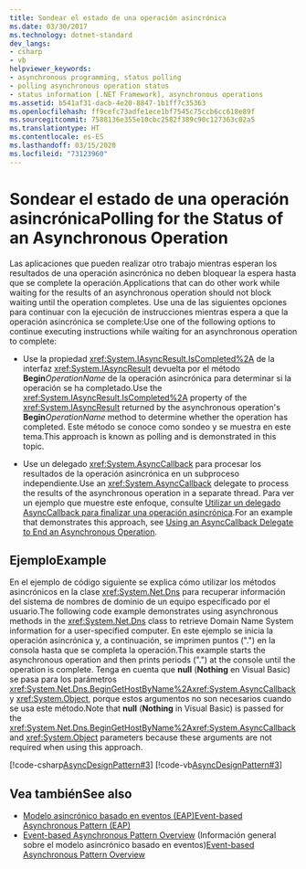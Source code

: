 ```yaml
---
title: Sondear el estado de una operación asincrónica
ms.date: 03/30/2017
ms.technology: dotnet-standard
dev_langs:
- csharp
- vb
helpviewer_keywords:
- asynchronous programming, status polling
- polling asynchronous operation status
- status information [.NET Framework], asynchronous operations
ms.assetid: b541af31-dacb-4e20-8847-1b1ff7c35363
ms.openlocfilehash: ff9cefc73adfe1ece1bf7545c75ccb6cc618e89f
ms.sourcegitcommit: 7588136e355e10cbc2582f389c90c127363c02a5
ms.translationtype: HT
ms.contentlocale: es-ES
ms.lasthandoff: 03/15/2020
ms.locfileid: "73123960"
---
```

# <a name="polling-for-the-status-of-an-asynchronous-operation"></a><span data-ttu-id="ed9c0-102">Sondear el estado de una operación asincrónica</span><span class="sxs-lookup"><span data-stu-id="ed9c0-102">Polling for the Status of an Asynchronous Operation</span></span>
<span data-ttu-id="ed9c0-103">Las aplicaciones que pueden realizar otro trabajo mientras esperan los resultados de una operación asincrónica no deben bloquear la espera hasta que se complete la operación.</span><span class="sxs-lookup"><span data-stu-id="ed9c0-103">Applications that can do other work while waiting for the results of an asynchronous operation should not block waiting until the operation completes.</span></span> <span data-ttu-id="ed9c0-104">Use una de las siguientes opciones para continuar con la ejecución de instrucciones mientras espera a que la operación asincrónica se complete:</span><span class="sxs-lookup"><span data-stu-id="ed9c0-104">Use one of the following options to continue executing instructions while waiting for an asynchronous operation to complete:</span></span>  
  
- <span data-ttu-id="ed9c0-105">Use la propiedad <xref:System.IAsyncResult.IsCompleted%2A> de la interfaz <xref:System.IAsyncResult> devuelta por el método **Begin**_OperationName_ de la operación asincrónica para determinar si la operación se ha completado.</span><span class="sxs-lookup"><span data-stu-id="ed9c0-105">Use the <xref:System.IAsyncResult.IsCompleted%2A> property of the <xref:System.IAsyncResult> returned by the asynchronous operation's **Begin**_OperationName_ method to determine whether the operation has completed.</span></span> <span data-ttu-id="ed9c0-106">Este método se conoce como sondeo y se muestra en este tema.</span><span class="sxs-lookup"><span data-stu-id="ed9c0-106">This approach is known as polling and is demonstrated in this topic.</span></span>  
  
- <span data-ttu-id="ed9c0-107">Use un delegado <xref:System.AsyncCallback> para procesar los resultados de la operación asincrónica en un subproceso independiente.</span><span class="sxs-lookup"><span data-stu-id="ed9c0-107">Use an <xref:System.AsyncCallback> delegate to process the results of the asynchronous operation in a separate thread.</span></span> <span data-ttu-id="ed9c0-108">Para ver un ejemplo que muestre este enfoque, consulte [Utilizar un delegado AsyncCallback para finalizar una operación asincrónica](../../../docs/standard/asynchronous-programming-patterns/using-an-asynccallback-delegate-to-end-an-asynchronous-operation.md).</span><span class="sxs-lookup"><span data-stu-id="ed9c0-108">For an example that demonstrates this approach, see [Using an AsyncCallback Delegate to End an Asynchronous Operation](../../../docs/standard/asynchronous-programming-patterns/using-an-asynccallback-delegate-to-end-an-asynchronous-operation.md).</span></span>  
  
## <a name="example"></a><span data-ttu-id="ed9c0-109">Ejemplo</span><span class="sxs-lookup"><span data-stu-id="ed9c0-109">Example</span></span>  
 <span data-ttu-id="ed9c0-110">En el ejemplo de código siguiente se explica cómo utilizar los métodos asincrónicos en la clase <xref:System.Net.Dns> para recuperar información del sistema de nombres de dominio de un equipo especificado por el usuario.</span><span class="sxs-lookup"><span data-stu-id="ed9c0-110">The following code example demonstrates using asynchronous methods in the <xref:System.Net.Dns> class to retrieve Domain Name System information for a user-specified computer.</span></span> <span data-ttu-id="ed9c0-111">En este ejemplo se inicia la operación asincrónica y, a continuación, se imprimen puntos (".") en la consola hasta que se completa la operación.</span><span class="sxs-lookup"><span data-stu-id="ed9c0-111">This example starts the asynchronous operation and then prints periods (".") at the console until the operation is complete.</span></span> <span data-ttu-id="ed9c0-112">Tenga en cuenta que **null** (**Nothing** en Visual Basic) se pasa para los parámetros <xref:System.Net.Dns.BeginGetHostByName%2A><xref:System.AsyncCallback> y <xref:System.Object>, porque estos argumentos no son necesarios cuando se usa este método.</span><span class="sxs-lookup"><span data-stu-id="ed9c0-112">Note that **null** (**Nothing** in Visual Basic) is passed for the <xref:System.Net.Dns.BeginGetHostByName%2A><xref:System.AsyncCallback> and <xref:System.Object> parameters because these arguments are not required when using this approach.</span></span>  
  
 [!code-csharp[AsyncDesignPattern#3](../../../samples/snippets/csharp/VS_Snippets_CLR/AsyncDesignPattern/CS/Async_Poll.cs#3)]
 [!code-vb[AsyncDesignPattern#3](../../../samples/snippets/visualbasic/VS_Snippets_CLR/AsyncDesignPattern/VB/Async_Poll.vb#3)]  
  
## <a name="see-also"></a><span data-ttu-id="ed9c0-113">Vea también</span><span class="sxs-lookup"><span data-stu-id="ed9c0-113">See also</span></span>

- [<span data-ttu-id="ed9c0-114">Modelo asincrónico basado en eventos (EAP)</span><span class="sxs-lookup"><span data-stu-id="ed9c0-114">Event-based Asynchronous Pattern (EAP)</span></span>](../../../docs/standard/asynchronous-programming-patterns/event-based-asynchronous-pattern-eap.md)
- <span data-ttu-id="ed9c0-115">[Event-based Asynchronous Pattern Overview](../../../docs/standard/asynchronous-programming-patterns/event-based-asynchronous-pattern-overview.md) (Información general sobre el modelo asincrónico basado en eventos)</span><span class="sxs-lookup"><span data-stu-id="ed9c0-115">[Event-based Asynchronous Pattern Overview](../../../docs/standard/asynchronous-programming-patterns/event-based-asynchronous-pattern-overview.md)</span></span>
